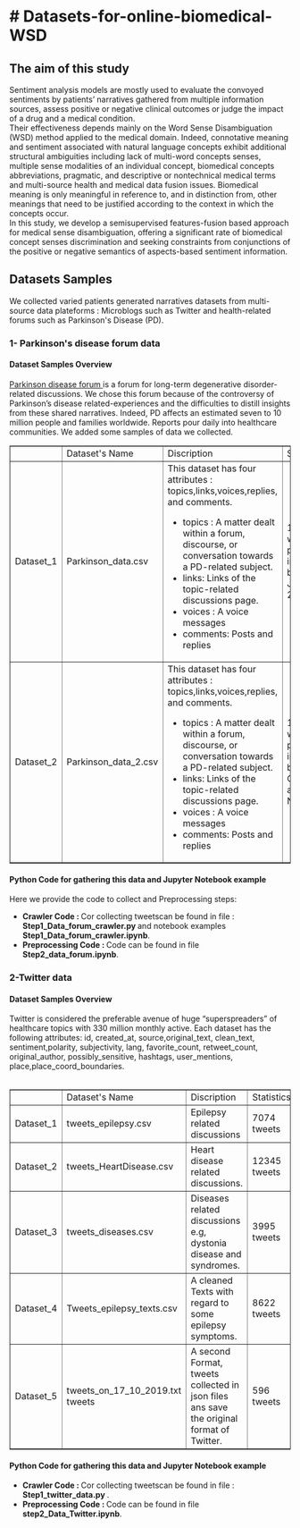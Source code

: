 
<h1># Datasets-for-online-biomedical-WSD </h1>

<h2> The aim of this study </h2>
<p> Sentiment analysis models are mostly used to evaluate the convoyed sentiments by patients’ narratives gathered from multiple information sources, assess positive or negative clinical outcomes or judge the impact of a drug and a medical condition.<br/> 
 Their effectiveness depends mainly on the Word Sense Disambiguation (WSD) method applied to the medical domain. Indeed, connotative meaning and sentiment associated with natural language concepts exhibit additional structural ambiguities including lack of multi-word concepts senses, multiple sense modalities of an individual concept, biomedical concepts abbreviations, pragmatic, and descriptive or nontechnical medical terms and multi-source health and medical data fusion issues. Biomedical meaning is only meaningful in reference to, and in distinction from, other meanings that need to be justified according to the context in which the concepts occur. <br/>
In this study, we develop a semisupervised features-fusion based approach for medical sense disambiguation, offering a significant rate of biomedical concept senses discrimination and seeking constraints from conjunctions of the positive or negative semantics of aspects-based sentiment information.

</p>
<h2> Datasets Samples </h2>
We collected varied patients generated narratives datasets from multi-source data plateforms : Microblogs such as Twitter and health-related forums such as Parkinson's Disease (PD). 
<h3> 1- Parkinson's disease forum data </h3>
<h4> Dataset Samples Overview</h4>
<p> 
<a href ='https://parkinsonsnewstoday.com/forums/' target="_blank"> Parkinson disease forum </a> 
is a forum for long-term degenerative disorder-related discussions. We chose this forum because of the controversy of Parkinson’s disease related-experiences and the difficulties to distill insights from these shared narratives. Indeed, PD affects an estimated seven to 10 million people and families 
worldwide. Reports pour daily into healthcare communities. We added some samples of data we collected.  </br>
<table border = "1">
  
   <th> 
     <td> Dataset's Name</td>
     <td> Discription</td>
     <td> Statistics </td>
   </th>
   
   <tr> 
  <td> Dataset_1</td>
     <td> Parkinson_data.csv </td>
     <td>  This dataset has four attributes : topics,links,voices,replies, and comments.
  <ul>
  <li>topics : A matter dealt within a forum, discourse, or conversation towards a PD-related subject.</li>
  <li>links: Links of the topic-related discussions page. </li>
  <li>voices : A voice messages</li>
   <li> comments: Posts and replies</li>
</ul>
  </td>
     <td> 1396 Topics with all related posts and replies in the period between 20 June,2020 and 20 August,2020.</td>
   </tr>
<tr>
  <td> Dataset_2</td>
     <td> Parkinson_data_2.csv </td>
     <td>  This dataset has four attributes : topics,links,voices,replies, and comments.
  <ul>
  <li>topics : A matter dealt within a forum, discourse, or conversation towards a PD-related subject.</li>
  <li>links: Links of the topic-related discussions page. </li>
  <li>voices : A voice messages</li>
   <li> comments: Posts and replies</li>
</ul>
  </td>
     <td> 1501 Topics with all related posts and replies in the period between first October,2020 and 5 November,2020.</td>
   </tr>
   </table>
   </p>
<h4> Python Code for gathering this data and Jupyter Notebook example</h4> Here we provide the code to collect and Preprocessing steps:
<ul>
 <li> <strong>Crawler Code :  </strong> Cor collecting tweetscan be found in file : <b> Step1_Data_forum_crawler.py </b> and notebook examples <b>Step1_Data_forum_crawler.ipynb</b>. </li>
 <li><strong> Preprocessing Code :  </strong> Code can be found in file <b>Step2_data_forum.ipynb</b>.</li>
</ul>


<h3> 2-Twitter data </h3>
<h4> Dataset Samples Overview</h4>
Twitter is considered the preferable avenue of huge “superspreaders” of healthcare topics with 330 million monthly active. Each dataset has the following attributes: id, created_at, source,original_text, clean_text, sentiment,polarity, subjectivity, lang, favorite_count, retweet_count, original_author, possibly_sensitive, hashtags, user_mentions, place,place_coord_boundaries. </br>
 </br>
<table border = "1">
  
   <th> 
     <td> Dataset's Name</td>
     <td> Discription</td>
     <td> Statistics </td>
   </th>
   
   <tr> 
     <td> Dataset_1 </td>
     <td>  tweets_epilepsy.csv</td>
 <td> Epilepsy related discussions </td>
     <td> 7074 tweets </td>
   </tr>
  
  <tr> 
     <td> Dataset_2</td>
     <td> tweets_HeartDisease.csv </td>
 <td> Heart disease related discussions.</td>
     <td> 12345 tweets </td>
   </tr>
   
   <tr> 
     <td> Dataset_3</td>
     <td> tweets_diseases.csv </td>
     <td> Diseases related discussions e.g, dystonia disease and syndromes.</td>
 <td> 3995 tweets</td>
   </tr>
      <tr> 
     <td> Dataset_4</td>
     <td>Tweets_epilepsy_texts.csv</td>
 <td> A cleaned Texts with regard to some epilepsy symptoms.</td>
     <td> 8622 tweets</td>
   </tr>
      <tr> 
     <td> Dataset_5</td>
     <td> tweets_on_17_10_2019.txt tweets</td>
 <td> A second Format, tweets collected in json files ans save the original format of Twitter.</td>
     <td> 596 tweets </td>
   </tr>
   </table>

<h4>Python Code for gathering this data and Jupyter Notebook example</h4>
<ul>
 <li> <strong>Crawler Code :  </strong> Cor collecting tweetscan be found in file : <b> Step1_twitter_data.py </b>. </li>
 <li><strong> Preprocessing Code :  </strong> Code can be found in file <b>step2_Data_Twitter.ipynb</b>.</li>
</ul> 
